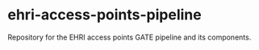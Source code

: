# ehri-access-points-pipeline
Repository for the EHRI access points GATE pipeline and its components.
